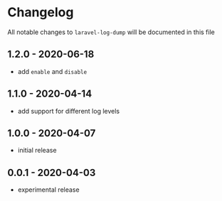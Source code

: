 # Changelog

All notable changes to `laravel-log-dump` will be documented in this file

## 1.2.0 - 2020-06-18

- add `enable` and `disable`

## 1.1.0 - 2020-04-14

- add support for different log levels

## 1.0.0 - 2020-04-07

- initial release

## 0.0.1 - 2020-04-03

- experimental release
